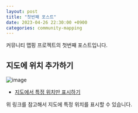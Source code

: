 ```yaml
---
layout: post
title: "첫번째 포스트"
date: 2023-04-26 22:30:00 +0900
categories: community-mapping
---
```


커뮤니티 맵핑 프로젝트의 첫번째 포스트입니다.

## 지도에 위치 추가하기

![image](https://user-images.githubusercontent.com/115456235/234608730-983dcb44-f26e-4f85-9f9c-5c4f4fa296a1.png)


- [지도에서 특정 위치만 표시하기](https://developers.google.com/maps/documentation/javascript/adding-a-google-map#single-marker)

위 링크를 참고해서 지도에 특정 위치를 표시할 수 있습니다.
